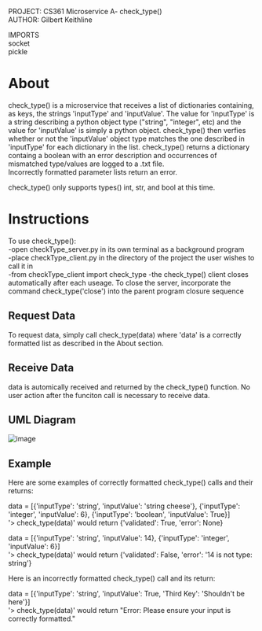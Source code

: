 PROJECT: CS361 Microservice A- check_type()<br/>
AUTHOR: Gilbert Keithline

IMPORTS<br/>
socket<br/>
pickle<br/>

# About
check_type() is a microservice that receives a list of dictionaries containing, as keys, the strings 'inputType' and 'inputValue'. The value for 'inputType' is a 
string describing a python object type ("string", "integer", etc) and the value for 'inputValue' is simply a python object. check_type() then verfies 
whether or not the 'inputValue' object type matches the one described in 'inputType' for each dictionary in the list. check_type() returns a dictionary containg a 
boolean with an error description and occurrences of mismatched type/values are logged to a .txt file.<br/>
Incorrectly formatted parameter lists return an error.

check_type() only supports types() int, str, and bool at this time.

# Instructions
To use check_type():<br/>
-open checkType_server.py in its own terminal as a background program<br/>
-place checkType_client.py in the directory of the project the user wishes to call it in<br/>
-from checkType_client import check_type
-the check_type() client closes automatically after each useage. To close the server, incorporate the command check_type('close') into the parent program closure sequence

## Request Data
To request data, simply call check_type(data) where 'data' is a correctly formatted list as described in the About section.

## Receive Data
data is automically received and returned by the check_type() function. No user action after the funciton call is necessary to receive data.

## UML Diagram
![image](https://github.com/GAKeithline/CS361_microserviceA_checkType/assets/137833914/03b03be7-176e-4220-8afa-ba5416f8e83b)


## Example
Here are some examples of correctly formatted check_type() calls and their returns:

data = [{'inputType': 'string', 'inputValue': 'string cheese'}, {'inputType': 'integer', 'inputValue': 6}, {'inputType': 'boolean', 'inputValue': True}]<br/>
'> check_type(data)' would return {'validated': True, 'error': None}

data = [{'inputType': 'string', 'inputValue': 14}, {'inputType': 'integer', 'inputValue': 6}]<br/>
'> check_type(data)' would return {'validated': False, 'error': '14 is not type: string'}

Here is an incorrectly formatted check_type() call and its return:

data = [{'inputType': 'string', 'inputValue': True, 'Third Key': 'Shouldn't be here'}]<br/>
'> check_type(data)' would return "Error: Please ensure your input is correctly formatted."
